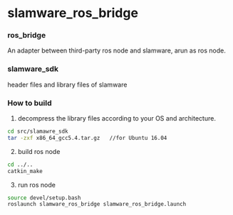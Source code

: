 # slamware_ros_bridge
### ros_bridge

An adapter between third-party ros node and slamware, arun as ros node.

### slamware_sdk

header files and library files of slamware 



### How to build

1. decompress the library files according to your OS and architecture.

```bash
cd src/slamawre_sdk
tar -zxf x86_64_gcc5.4.tar.gz   //for Ubuntu 16.04
```



2. build ros node

```bash
cd ../..
catkin_make
```



3. run ros node

```bash
source devel/setup.bash
roslaunch slamware_ros_bridge slamware_ros_bridge.launch
```


